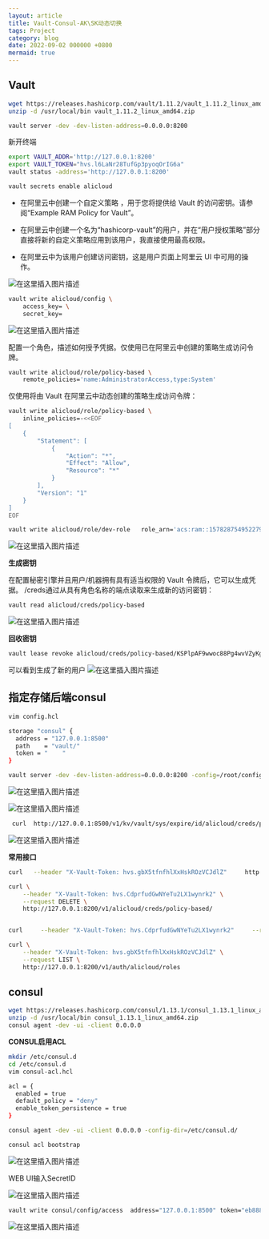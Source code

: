 ```yaml
---
layout: article
title: Vault-Consul-AK\SK动态切换
tags: Project
category: blog
date: 2022-09-02 000000 +0800
mermaid: true
---
```

## Vault

```bash
wget https://releases.hashicorp.com/vault/1.11.2/vault_1.11.2_linux_amd64.zip
unzip -d /usr/local/bin vault_1.11.2_linux_amd64.zip
```

```bash
vault server -dev -dev-listen-address=0.0.0.0:8200 
```
新开终端
```bash
export VAULT_ADDR='http://127.0.0.1:8200'
export VAULT_TOKEN="hvs.l6LaNr28TufGp3pyoqOrIG6a"
vault status -address='http://127.0.0.1:8200'
```
```bash
vault secrets enable alicloud
```

- 在阿里云中创建一个自定义策略 ，用于您将提供给 Vault 的访问密钥。请参阅“Example RAM Policy for Vault”。

- 在阿里云中创建一个名为“hashicorp-vault”的用户，并在“用户授权策略”部分直接将新的自定义策略应用到该用户，我直接使用最高权限。

- 在阿里云中为该用户创建访问密钥，这是用户页面上阿里云 UI 中可用的操作。


![在这里插入图片描述](https://img-blog.csdnimg.cn/b37bf7c8d5a94f2a819bde746af1bfbf.png)

```bash
vault write alicloud/config \
    access_key= \
    secret_key=
```
![在这里插入图片描述](https://img-blog.csdnimg.cn/81b5d8ab68ca4a23ac19cfb3e595393c.png)

配置一个角色，描述如何授予凭据。仅使用已在阿里云中创建的策略生成访问令牌。

```bash
vault write alicloud/role/policy-based \
    remote_policies='name:AdministratorAccess,type:System' 
```
仅使用将由 Vault 在阿里云中动态创建的策略生成访问令牌：

```bash
vault write alicloud/role/policy-based \
    inline_policies=-<<EOF
[
    {
        "Statement": [
            {
                "Action": "*",
                "Effect": "Allow",
                "Resource": "*"
            }
        ],
        "Version": "1"
    }
]
EOF
```

```bash
vault write alicloud/role/dev-role   role_arn='acs:ram::1578287549522794:role/dev-role'
```

![在这里插入图片描述](https://img-blog.csdnimg.cn/e2cf219cefd8444eabd88d48323daa6e.png)

**生成密钥**

在配置秘密引擎并且用户/机器拥有具有适当权限的 Vault 令牌后，它可以生成凭据。
/creds通过从具有角色名称的端点读取来生成新的访问密钥：

```bash
vault read alicloud/creds/policy-based
```

![在这里插入图片描述](https://img-blog.csdnimg.cn/325a26cc40be458f95d7a3825e62c754.png)

**回收密钥**

```bash
vault lease revoke alicloud/creds/policy-based/KSPlpAF9wwoc88Pg4wvVZyKg
```
可以看到生成了新的用户
![在这里插入图片描述](https://img-blog.csdnimg.cn/b51a622e2769403f9bf271fd3573f86c.png)

## 指定存储后端consul

```bash
vim config.hcl
```

```bash
storage "consul" {
  address = "127.0.0.1:8500"
  path    = "vault/"
  token = "    "
}
```

```bash
vault server -dev -dev-listen-address=0.0.0.0:8200 -config=/root/config.hcl
```

![在这里插入图片描述](https://img-blog.csdnimg.cn/f889ca1465ee496494bbdac8f8bc2dca.png)

![在这里插入图片描述](https://img-blog.csdnimg.cn/0bbd6b8f2841493982df458189cc3a86.png)

```bash
 curl  http://127.0.0.1:8500/v1/kv/vault/sys/expire/id/alicloud/creds/policy-based/iPed4e7I2dWZAIpN4UZkZDe9 --header "X-Consul-Token: 66911333-d553-f761-c425-a3aee5c0a165"
```
![在这里插入图片描述](https://img-blog.csdnimg.cn/0cd81e8843e744beb87c2e3c70787e5d.png)

**常用接口**

```bash
curl   --header "X-Vault-Token: hvs.gbX5tfnfhlXxHskROzVCJdlZ"     http://127.0.0.1:8200/v1/alicloud/creds/policy-based

curl \
    --header "X-Vault-Token: hvs.CdprfudGwNYeTu2LX1wynrk2" \
    --request DELETE \
    http://127.0.0.1:8200/v1/alicloud/creds/policy-based/


curl     --header "X-Vault-Token: hvs.CdprfudGwNYeTu2LX1wynrk2"     --request POST        http://127.0.0.1:8200/v1/sys/leases/revoke/alicloud/creds/policy-based/B05ejqI42NnyFA4l6HHWi9Gz

```


```bash
curl \
    --header "X-Vault-Token: hvs.gbX5tfnfhlXxHskROzVCJdlZ" \
    --request LIST \
    http://127.0.0.1:8200/v1/auth/alicloud/roles
```

## consul

```bash
wget https://releases.hashicorp.com/consul/1.13.1/consul_1.13.1_linux_amd64.zip
unzip -d /usr/local/bin consul_1.13.1_linux_amd64.zip
consul agent -dev -ui -client 0.0.0.0
```
**CONSUL启用ACL**
```bash
mkdir /etc/consul.d
cd /etc/consul.d
vim consul-acl.hcl
```

```bash
acl = {
  enabled = true
  default_policy = "deny"
  enable_token_persistence = true
}
```

```bash
consul agent -dev -ui -client 0.0.0.0 -config-dir=/etc/consul.d/
```

```bash
consul acl bootstrap
```

![在这里插入图片描述](https://img-blog.csdnimg.cn/7f0b0e5328964ba2bc7b79089e2a1b54.png)

WEB UI输入SecretID

![在这里插入图片描述](https://img-blog.csdnimg.cn/000364424fcd49a7bdcce8db5982575c.png)

```bash
vault write consul/config/access  address="127.0.0.1:8500" token="eb88815c-2065-b1f8-7920-6ea7b5cb532a"
```
![在这里插入图片描述](https://img-blog.csdnimg.cn/402611ce89fb4ceab5f4f1b805ff779a.png)



